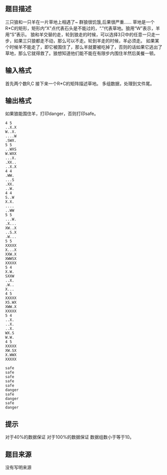 


## 题目描述
三只狼和一只羊在一片草地上相遇了~ 群狼很饥饿,后果很严重……
草地是一个R*C的矩形，矩形内“X”点代表石头是不能过的，“.”代表草地。狼用“W”表示，羊用“S”表示。
狼和羊交替的走，轮到狼走的时候，可以选择3只中的任意一只走一步，如果三只狼都走不动，那么可以不走。轮到羊走的时候，羊必须走。
如果某个时候羊不能走了，即它被围住了，那么羊就要被吃掉了，否则的话如果它逃出了草地，那么它就得救了。狼想知道他们能不能在有限步内围住羊然后美餐一顿。
## 输入格式
首先两个数R,C
接下来一个R*C的矩阵描述草地。
多组数据，处理到文件尾。
## 输出格式
如果狼能围住羊，打印danger，否则打印safe。

```input1
4 5
..X.X
W..X.
....W
.SWX.
5 5
..WXS
W.WXX
...X.
.XX..
..X.X
4 4
.WW.
...S
.XX.
..W.
4 4
S..W
X.X.
....
..WW
5 5
...W.
.X...
XW..X
..S.X
.W...
5 5
XXXXX
X...X
XXW.X
XWWSX
XXXXX
5 4
X.W.
SXXW
..X.
.W..
X...
4 5
XXXXX
XS.WX
XWW.X
XXXXX
5 4
..X.
..X.
..X.
WX.S
W.W.
4 5
XXXXX
XW.SX
X.WWX
XXXXX

```
```output1
safe
safe
safe
safe
safe
danger
safe
danger
safe
danger
```

## 提示
对于40%的数据保证 
对于100%的数据保证 
数据组数小于等于10。
## 题目来源
没有写明来源


